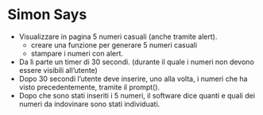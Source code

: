 # Simon Says

- Visualizzare in pagina 5 numeri casuali (anche tramite alert).
    - creare una funzione per generare 5 numeri casuali
    - stampare i numeri con alert.
- Da lì parte un timer di 30 secondi. (durante il quale i numeri non devono essere visibili all’utente)
- Dopo 30 secondi l’utente deve inserire, uno alla volta, i numeri che ha visto precedentemente, tramite il prompt().
- Dopo che sono stati inseriti i 5 numeri, il software dice quanti e quali dei numeri da indovinare sono stati individuati.